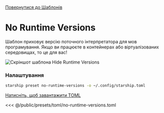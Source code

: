 [Повернутися до Шаблонів](./#no-runtime-versions)

# No Runtime Versions

Шаблон приховує версію поточного інтерпретатора для мов програмування. Якщо ви працюєте в контейнерах або віртуалізованих середовищах, то це для вас!

![Скріншот шаблона Hide Runtime Versions](/presets/img/no-runtime-versions.png)

### Налаштування

```sh
starship preset no-runtime-versions -o ~/.config/starship.toml
```

[Натисніть, щоб завантажити TOML](/presets/toml/no-runtime-versions.toml)

<<< @/public/presets/toml/no-runtime-versions.toml
